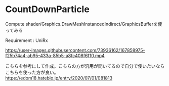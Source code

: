 # CountDownParticle
Compute shader/Graphics.DrawMeshInstancedIndirect/GraphicsBufferを使ってみる

Requirement : UniRx


https://user-images.githubusercontent.com/73936162/167858975-f25b74a4-ab95-433a-85b5-a8fc408f6f10.mp4


こちらを参考にして作成。こちらの方が汎用が聞いてるので自分で使いたいならこちらを使った方が良い。
https://edom18.hateblo.jp/entry/2020/07/01/081813
